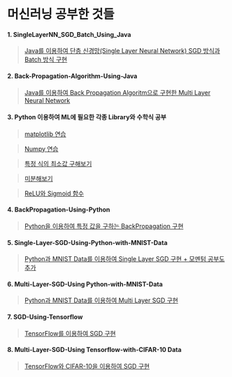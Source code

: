 # 머신러닝 공부한 것들
#### 1. SingleLayerNN_SGD_Batch_Using_Java 
> [Java를 이용하여 단층 신경망(Single Layer Neural Network) SGD 방식과 Batch 방식 구현](https://github.com/jis1218/SingleLayerNN_SGD_Batch_Using_Java)

#### 2. Back-Propagation-Algorithm-Using-Java 
> [Java를 이용하여 Back Propagation Algoritm으로 구현한 Multi Layer Neural Network](https://github.com/jis1218/Back-Propagation-Algorithm-Using-Java)
    
#### 3. Python 이용하여 ML에 필요한 각종 Library와 수학식 공부
> [matplotlib 연습](https://github.com/jis1218/Python-matplotlib-prac)

> [Numpy 연습](https://github.com/jis1218/Python-Numpy-Prac)

> [특정 식의 최소값 구해보기](https://github.com/jis1218/Python-Machine-Learning-Practice)

> [미분해보기](https://github.com/jis1218/Differentiation-Using-Python)

> [ReLU와 Sigmoid 함수](https://github.com/jis1218/Activation-Function)


#### 4. BackPropagation-Using-Python
> [Python을 이용하여 특정 값을 구하는 BackPropagation 구현](https://github.com/jis1218/BackPropagation-Using-Python)

#### 5. Single-Layer-SGD-Using-Python-with-MNIST-Data 
> [Python과 MNIST Data를 이용하여 Single Layer SGD 구현 + 모멘텀 공부도 추가](https://github.com/jis1218/Single-Layer-SGD-Using-Python-with-MNIST-Data)


#### 6. Multi-Layer-SGD-Using Python-with-MNIST-Data
> [Python과 MNIST Data를 이용하여 Multi Layer SGD 구현](https://github.com/jis1218/BackPropagation-Using-Python-Using-MNIST/tree/master/BackPropa)

#### 7. SGD-Using-Tensorflow 
> [TensorFlow를 이용하여 SGD 구현](https://github.com/jis1218/SGD-Using-Tensorflow)

#### 8. Multi-Layer-SGD-Using Tensorflow-with-CIFAR-10 Data
> [TensorFlow와 CIFAR-10을 이용하여 SGD 구현](https://github.com/jis1218/CIFAR-10-Using-Tensorflow)